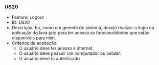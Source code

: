### US20

- Feature: Logout
- ID: US20
- Descrição: Eu, como um gerente do sistema, desejo realizar o login na aplicação do lava-jato para ter acesso as funcionalidades que estão disponíveis para mim.
- Critérios de aceitação:
  * O usuário deve ter acesso a internet.
  * O usuário deve possuir um computador ou celular.
  * O usuário deve ta autenticado

